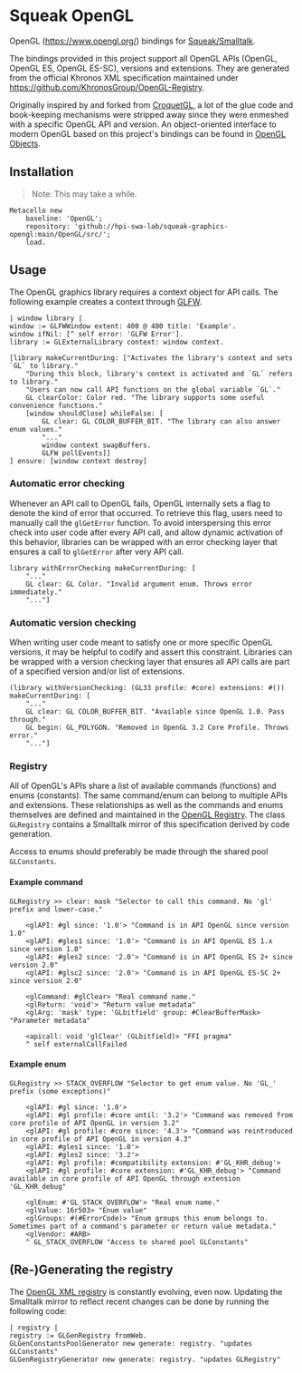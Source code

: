 # Squeak OpenGL
OpenGL (https://www.opengl.org/) bindings for [Squeak/Smalltalk].

The bindings provided in this project support all OpenGL APIs (OpenGL, OpenGL ES, OpenGL ES-SC), versions and extensions. They are generated from the official Khronos XML specification maintained under https://github.com/KhronosGroup/OpenGL-Registry.

Originally inspired by and forked from [CroquetGL], a lot of the glue code and book-keeping mechanisms were stripped away since they were enmeshed with a specific OpenGL API and version. An object-oriented interface to modern OpenGL based on this project's bindings can be found in [OpenGL Objects][OpenGLObjects].

## Installation
> Note: This may take a while.

```smalltalk
Metacello new
	baseline: 'OpenGL';
	repository: 'github://hpi-swa-lab/squeak-graphics-opengl:main/OpenGL/src/';
	load.
```

## Usage
The OpenGL graphics library requires a context object for API calls. The following example creates a context through [GLFW].

```smalltalk
| window library |
window := GLFWWindow extent: 400 @ 400 title: 'Example'.
window ifNil: [^ self error: 'GLFW Error'].
library := GLExternalLibrary context: window context.

[library makeCurrentDuring: ["Activates the library's context and sets `GL` to library."
	"During this block, library's context is activated and `GL` refers to library."
	"Users can now call API functions on the global variable `GL`."
	GL clearColor: Color red. "The library supports some useful convenience functions."
	[window shouldClose] whileFalse: [
		GL clear: GL COLOR_BUFFER_BIT. "The library can also answer enum values."
		"..."
		window context swapBuffers.
		GLFW pollEvents]]
] ensure: [window context destroy]
```

### Automatic error checking
Whenever an API call to OpenGL fails, OpenGL internally sets a flag to denote the kind of error that occurred. To retrieve this flag, users need to manually call the `glGetError` function. To avoid interspersing this error check into user code after every API call, and allow dynamic activation of this behavior, libraries can be wrapped with an error checking layer that ensures a call to `glGetError` after very API call.

```smalltalk
library withErrorChecking makeCurrentDuring: [
	"..."
	GL clear: GL Color. "Invalid argument enum. Throws error immediately."
	"..."]
```

### Automatic version checking
When writing user code meant to satisfy one or more specific OpenGL versions, it may be helpful to codify and assert this constraint. Libraries can be wrapped with a version checking layer that ensures all API calls are part of a specified version and/or list of extensions.

```smalltalk
(library withVersionChecking: (GL33 profile: #core) extensions: #()) makeCurrentDuring: [
	"..."
	GL clear: GL COLOR_BUFFER_BIT. "Available since OpenGL 1.0. Pass through."
	GL begin: GL_POLYGON. "Removed in OpenGL 3.2 Core Profile. Throws error."
	"..."]
```

### Registry
All of OpenGL's APIs share a list of available commands (functions) and enums (constants). The same command/enum can belong to multiple APIs and extensions. These relationships as well as the commands and enums themselves are defined and maintained in the [OpenGL Registry]. The class `GLRegistry` contains a Smalltalk mirror of this specification derived by code generation.

Access to enums should preferably be made through the shared pool `GLConstants`.

#### Example command
```smalltalk
GLRegistry >> clear: mask "Selector to call this command. No 'gl' prefix and lower-case."

	<glAPI: #gl since: '1.0'> "Command is in API OpenGL since version 1.0"
	<glAPI: #gles1 since: '1.0'> "Command is in API OpenGL ES 1.x since version 1.0"
	<glAPI: #gles2 since: '2.0'> "Command is in API OpenGL ES 2+ since version 2.0"
	<glAPI: #glsc2 since: '2.0'> "Command is in API OpenGL ES-SC 2+ since version 2.0"
	
	<glCommand: #glClear> "Real command name."
	<glReturn: 'void'> "Return value metadata"
	<glArg: 'mask' type: 'GLbitfield' group: #ClearBufferMask> "Parameter metadata"
	
	<apicall: void 'glClear' (GLbitfield)> "FFI pragma"
	^ self externalCallFailed
```

#### Example enum
```smalltalk
GLRegistry >> STACK_OVERFLOW "Selector to get enum value. No 'GL_' prefix (some exceptions)"

	<glAPI: #gl since: '1.0'>
	<glAPI: #gl profile: #core until: '3.2'> "Command was removed from core profile of API OpenGL in version 3.2"
	<glAPI: #gl profile: #core since: '4.3'> "Command was reintroduced in core profile of API OpenGL in version 4.3"
	<glAPI: #gles1 since: '1.0'>
	<glAPI: #gles2 since: '3.2'>
	<glAPI: #gl profile: #compatibility extension: #'GL_KHR_debug'>
	<glAPI: #gl profile: #core extension: #'GL_KHR_debug'> "Command available in core profile of API OpenGL through extension 'GL_KHR_debug"
	
	<glEnum: #'GL_STACK_OVERFLOW'> "Real enum name."
	<glValue: 16r503> "Enum value"
	<glGroups: #(#ErrorCode)> "Enum groups this enum belongs to. Sometimes part of a command's parameter or return value metadata."
	<glVendor: #ARB>
	^ GL_STACK_OVERFLOW "Access to shared pool GLConstants"
```

## (Re-)Generating the registry
The [OpenGL XML registry][OpenGL Registry] is constantly evolving, even now. Updating the Smalltalk mirror to reflect recent changes can be done by running the following code:

```smalltalk
| registry |
registry := GLGenRegistry fromWeb.
GLGenConstantsPoolGenerator new generate: registry. "updates GLConstants"
GLGenRegistryGenerator new generate: registry. "updates GLRegistry"
```

<!-- references -->
[Squeak/Smalltalk]: https://squeak.org
[CroquetGL]: http://www.squeaksource.com/CroquetGL.html
[OpenGLObjects]: ../OpenGLObjects
[GLFW]: ../GLFW
[OpenGL Registry]: https://github.com/KhronosGroup/OpenGL-Registry